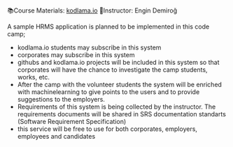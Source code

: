 📚Course Materials: <a href="https://www.kodlama.io/p/yazilim-gelistirici-yetistirme-kampi2">kodlama.io</a>
👤Instructor: Engin Demiroğ

A sample HRMS application is planned to be implemented in this code camp;

  * kodlama.io students may subscribe in this system
  * corporates may subscribe in this system
  * githubs and kodlama.io projects will be included in this system so that corporates will have the chance to
  investigate the camp students, works, etc.
  * After the camp with the volunteer students the system will be enriched with machinelearning to give points to the users 
  and to provide suggestions to the employers.
  * Requirements of this system is being collected by the instructor. The requirements documents will be shared in
  SRS documentation standarts (Software Requirement Specification)
  * this service will be free to use for both corporates, employers, employees and candidates
